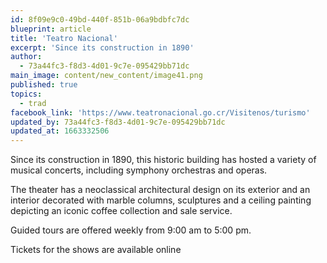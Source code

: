```yaml
---
id: 8f09e9c0-49bd-440f-851b-06a9bdbfc7dc
blueprint: article
title: 'Teatro Nacional'
excerpt: 'Since its construction in 1890'
author:
  - 73a44fc3-f8d3-4d01-9c7e-095429bb71dc
main_image: content/new_content/image41.png
published: true
topics:
  - trad
facebook_link: 'https://www.teatronacional.go.cr/Visitenos/turismo'
updated_by: 73a44fc3-f8d3-4d01-9c7e-095429bb71dc
updated_at: 1663332506
---
```

Since its construction in 1890, this historic building has hosted a variety of musical concerts, including symphony orchestras and operas.

The theater has a neoclassical architectural design on its exterior and an interior decorated with marble columns, sculptures and a ceiling painting depicting an iconic coffee collection and sale service.

Guided tours are offered weekly from 9:00 am to 5:00 pm.

Tickets for the shows are available online